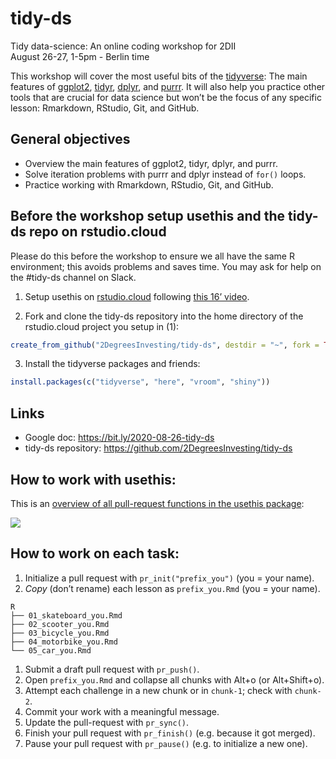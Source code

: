 
# tidy-ds

Tidy data-science: An online coding workshop for 2DII  
August 26-27, 1-5pm - Berlin time

This workshop will cover the most useful bits of the
[tidyverse](https://www.tidyverse.org/): The main features of
[ggplot2](https://ggplot2.tidyverse.org/),
[tidyr](https://tidyr.tidyverse.org/),
[dplyr](https://dplyr.tidyverse.org/), and
[purrr](https://purrr.tidyverse.org/). It will also help you practice
other tools that are crucial for data science but won’t be the focus of
any specific lesson: Rmarkdown, RStudio, Git, and GitHub.

## General objectives

  - Overview the main features of ggplot2, tidyr, dplyr, and purrr.
  - Solve iteration problems with purrr and dplyr instead of `for()`
    loops.
  - Practice working with Rmarkdown, RStudio, Git, and GitHub.

## Before the workshop setup usethis and the tidy-ds repo on rstudio.cloud

Please do this before the workshop to ensure we all have the same R
environment; this avoids problems and saves time. You may ask for help
on the \#tidy-ds channel on Slack.

1.  Setup usethis on [rstudio.cloud](https://login.rstudio.cloud/)
    following [this 16’ video](https://youtu.be/A_Q6nmUhcGA).

2.  Fork and clone the tidy-ds repository into the home directory of the
    rstudio.cloud project you setup in (1):

<!-- end list -->

``` r
create_from_github("2DegreesInvesting/tidy-ds", destdir = "~", fork = TRUE)
```

3.  Install the tidyverse packages and friends:

<!-- end list -->

``` r
install.packages(c("tidyverse", "here", "vroom", "shiny"))
```

## Links

  - Google doc: <https://bit.ly/2020-08-26-tidy-ds>
  - tidy-ds repository: <https://github.com/2DegreesInvesting/tidy-ds>

## How to work with usethis:

This is an [overview of all pull-request functions in the usethis
package](https://usethis.r-lib.org/reference/pull-requests.html#overview-of-all-the-functions):

![](http://i.imgur.com/Yg40mAB.png)

## How to work on each task:

1.  Initialize a pull request with `pr_init("prefix_you")` (you = your
    name).
2.  *Copy* (don’t rename) each lesson as `prefix_you.Rmd` (you = your
    name).

<!-- end list -->

    R
    ├── 01_skateboard_you.Rmd
    ├── 02_scooter_you.Rmd
    ├── 03_bicycle_you.Rmd
    ├── 04_motorbike_you.Rmd
    └── 05_car_you.Rmd

1.  Submit a draft pull request with `pr_push()`.
2.  Open `prefix_you.Rmd` and collapse all chunks with Alt+o (or
    Alt+Shift+o).
3.  Attempt each challenge in a new chunk or in `chunk-1`; check with
    `chunk-2`.
4.  Commit your work with a meaningful message.
5.  Update the pull-request with `pr_sync()`.
6.  Finish your pull request with `pr_finish()` (e.g. because it got
    merged).
7.  Pause your pull request with `pr_pause()` (e.g. to initialize a new
    one).
